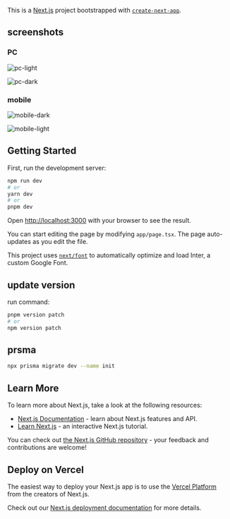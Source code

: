 This is a [Next.js](https://nextjs.org/) project bootstrapped with [`create-next-app`](https://github.com/vercel/next.js/tree/canary/packages/create-next-app).

## screenshots

### PC

![pc-light](https://github.com/whatfa-space/ToolsWhatfa/blob/main/doc/screen-pc-dark.png?raw=true)

![pc-dark](https://github.com/whatfa-space/ToolsWhatfa/blob/main/doc/pc-dark.png?raw=true)

### mobile

![mobile-dark](https://github.com/whatfa-space/ToolsWhatfa/blob/main/doc/mobile-dark.png?raw=true)

![mobile-light](https://github.com/whatfa-space/ToolsWhatfa/blob/main/doc/mobile-light.png?raw=true)

## Getting Started

First, run the development server:

```bash
npm run dev
# or
yarn dev
# or
pnpm dev
```

Open [http://localhost:3000](http://localhost:3000) with your browser to see the result.

You can start editing the page by modifying `app/page.tsx`. The page auto-updates as you edit the file.

This project uses [`next/font`](https://nextjs.org/docs/basic-features/font-optimization) to automatically optimize and load Inter, a custom Google Font.

## update version

run command:

```bash
pnpm version patch
# or
npm version patch

```

## prsma

```bash
npx prisma migrate dev --name init
```

## Learn More

To learn more about Next.js, take a look at the following resources:

- [Next.js Documentation](https://nextjs.org/docs) - learn about Next.js features and API.
- [Learn Next.js](https://nextjs.org/learn) - an interactive Next.js tutorial.

You can check out [the Next.js GitHub repository](https://github.com/vercel/next.js/) - your feedback and contributions are welcome!

## Deploy on Vercel

The easiest way to deploy your Next.js app is to use the [Vercel Platform](https://vercel.com/new?utm_medium=default-template&filter=next.js&utm_source=create-next-app&utm_campaign=create-next-app-readme) from the creators of Next.js.

Check out our [Next.js deployment documentation](https://nextjs.org/docs/deployment) for more details.
